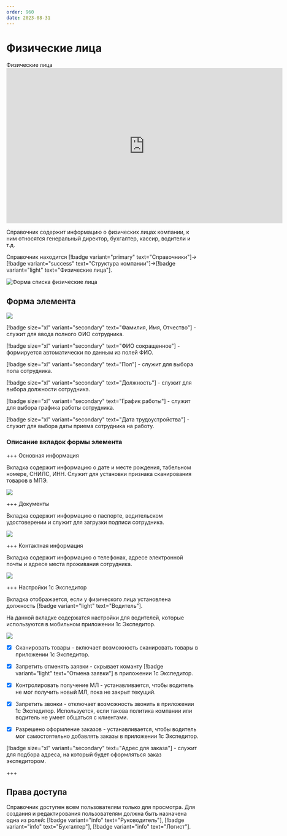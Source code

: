 ```yaml
---
order: 960
date: 2023-08-31
---
```

# Физические лица

Физические лица
      <iframe
        width="720"
        height="405"
        src="https://rutube.ru/play/embed/8c33bf85c0245f53f7e93688b535f751"
        frameBorder="0"
        allow="clipboard-write; autoplay"
        allowFullScreen
      ></iframe>
    


Справочник содержит информацию о физических лицах компании, к ним относятся генеральный директор, бухгалтер, кассир, водители и т.д.

Справочник находится [!badge variant="primary" text="Справочники"]->[!badge variant="success" text="Структура компании"]->[!badge variant="light" text="Физические лица"].

![Форма списка физические лица](/images/Форма_списка_физические_лица.jpg)

## Форма элемента

![](/images/Форма_элемента_физические_лица.jpg)

[!badge size="xl" variant="secondary" text="Фамилия, Имя, Отчество"] -  служит для ввода полного ФИО сотрудника.

[!badge size="xl" variant="secondary" text="ФИО сокращенное"] - формируется автоматически по данным из полей ФИО.

[!badge size="xl" variant="secondary" text="Пол"] - служит для выбора пола сотрудника.

[!badge size="xl" variant="secondary" text="Должность"] - служит для выбора должности сотрудника.

[!badge size="xl" variant="secondary" text="График работы"] - служит для выбора графика работы сотрудника.

[!badge size="xl" variant="secondary" text="Дата трудоустройства"] - служит для выбора даты приема  сотрудника на работу.

### Описание вкладок формы элемента

+++ Основная информация

Вкладка содержит информацию о дате и месте рождения, табельном номере, СНИЛС, ИНН. Служит для установки признака сканирования товаров в МПЭ.

![](/images/Вкладка_осн_инф_физлица.jpg)

+++ Документы

Вкладка содержит информацию о паспорте, водительском удостоверении и служит для загрузки подписи сотрудника.

![](/images/Вкладка_док_физлица.jpg)

+++ Контактная информация

Вкладка содержит информацию о телефонах, адресе электронной почты и адресе места проживания сотрудника.

![](/images/Вкладка_контакты.jpg)

+++ Настройки 1с Экспедитор

Вкладка отображается, если у физического лица установлена должность [!badge variant="light" text="Водитель"]. 

На данной вкладке содержатся настройки для водителей, которые используются в мобильном приложении 1с Экспедитор.

![](/images/Вкладка_настройки_1с_экспедитор.jpg)

- [x] Сканировать товары - включает возможность сканировать товары в приложении 1с Экспедитор.

- [x] Запретить отменять заявки - скрывает команту [!badge variant="light" text="Отмена заявки"] в приложении 1с Экспедитор.

- [x] Контролировать получение МЛ - устанавливается, чтобы водитель не мог получить новый МЛ, пока не закрыт текущий.

- [x] Запретить звонки - отключает возможность звонить в приложении 1с Экспедитор. Используется, если такова политика компании или водитель не умеет общаться с клиентами.

- [x] Разрешено оформление заказов - устанавливается, чтобы водитель мог самостоятельно добавлять заказы в приложении 1с Экспедитор.

[!badge size="xl" variant="secondary" text="Адрес для заказа"] - служит для подбора адреса, на который будет оформляться заказ экспедитором.

+++

## Права доступа

Справочник доступен всем пользователям только для просмотра. Для создания и редактирования пользователям должна быть назначена одна из ролей: [!badge variant="info" text="Руководитель"], [!badge variant="info" text="Бухгалтер"], [!badge variant="info" text="Логист"].
